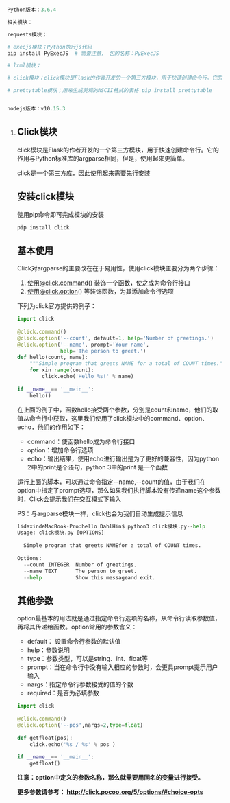 

```python

Python版本：3.6.4

相关模块：

requests模块；

# execjs模块；Python执行js代码
pip install PyExecJS  # 需要注意， 包的名称：PyExecJS  

# lxml模块；

# click模块；click模块是Flask的作者开发的一个第三方模块，用于快速创建命令行。它的作用与Python标准库的argparse相同，但是，使用起来更简单。

# prettytable模块；用来生成美观的ASCII格式的表格 pip install prettytable


nodejs版本：v10.15.3
```

1. ## Click模块

   click模块是Flask的作者开发的一个第三方模块，用于快速创建命令行。它的作用与Python标准库的argparse相同，但是，使用起来更简单。

   click是一个第三方库，因此使用起来需要先行安装

   ## 安装click模块

   使用pip命令即可完成模块的安装

   ```python
   pip install click
   ```

   ## 基本使用

   Click对argparse的主要改在在于易用性，使用click模块主要分为两个步骤：

   1. 使用@click.command() 装饰一个函数，使之成为命令行接口
   2. 使用@click.option() 等装饰函数，为其添加命令行选项

   下列为click官方提供的例子：

   ```python
   import click
    
   @click.command()
   @click.option('--count', default=1, help='Number of greetings.')
   @click.option('--name', prompt='Your name',
                 help='The person to greet.')
   def hello(count, name):
       """Simple program that greets NAME for a total of COUNT times."""  # 会当作help信息进行输出
       for xin range(count):
           click.echo('Hello %s!' % name)
    
   if __name__== '__main__':
       hello()
   ```

   在上面的例子中，函数hello接受两个参数，分别是count和name，他们的取值从命令行中获取，这里我们使用了click模块中的command、option、echo，他们的作用如下：

   - command：使函数hello成为命令行接口
   - option：增加命令行选项
   - echo：输出结果，使用echo进行输出是为了更好的兼容性，因为python 2中的print是个语句，python 3中的print 是一个函数

   运行上面的脚本，可以通过命令指定--name,--count的值，由于我们在option中指定了prompt选项，那么如果我们执行脚本没有传递name这个参数时，Click会提示我们在交互模式下输入

   PS：与argparse模块一样，click也会为我们自动生成提示信息

   ```python
   lidaxindeMacBook-Pro:hello DahlHin$ python3 click模块.py--help
   Usage: click模块.py [OPTIONS]
    
     Simple program that greets NAMEfor a total of COUNT times.
    
   Options:
     --count INTEGER  Number of greetings.
     --name TEXT      The person to greet.
     --help           Show this messageand exit.
   ```

   ## 其他参数

   option最基本的用法就是通过指定命令行选项的名称，从命令行读取参数值，再将其传递给函数。option常用的参数含义：

   - default： 设置命令行参数的默认值
   - help：参数说明
   - type：参数类型，可以是string、int、float等
   - prompt：当在命令行中没有输入相应的参数时，会更具prompt提示用户输入
   - nargs：指定命令行参数接受的值的个数
   - required：是否为必填参数

   ```python
   import click
    
   @click.command()
   @click.option('--pos',nargs=2,type=float)
    
   def getfloat(pos):
       click.echo('%s / %s' % pos )
    
   if __name__== '__main__':
       getfloat()
   ```

   **注意：option中定义的参数名称，那么就需要用同名的变量进行接受。**

   **更多参数请参考： http://click.pocoo.org/5/options/#choice-opts** 